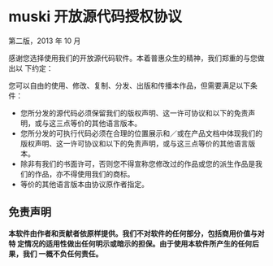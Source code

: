 # muski 开放源代码授权协议

第二版，2013 年 10 月

感谢您选择使用我们的开放源代码软件。本着普惠众生的精神，我们郑重的与您做出以
下约定：

您可以自由的使用、修改、复制、分发、出版和传播本作品，但需要满足以下条件：

*	您所分发的源代码必须保留我们的版权声明、这一许可协议和以下的免责声
	明，或与这三点等价的其他语言版本。
*	您所分发的可执行代码必须在合理的位置展示和／或在产品文档中体现我们的
	版权声明、这一许可协议和以下的免责声明，或与这三点等价的其他语言版
	本。
*	除非有我们的书面许可，否则您不得宣称您修改过的作品或您的派生作品是我
	们的作品，亦不得使用我们的商标。
*	等价的其他语言版本由协议原作者指定。

## 免责声明

**本软件由作者和贡献者依原样提供。我们不对软件的任何部分，包括商用价值与对特
定情况的适用性做出任何明示或暗示的担保。由于使用本软件所产生的任何后果，我们
一概不负任何责任。**

